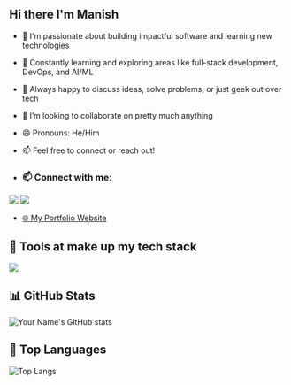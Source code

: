## Hi there I'm Manish


- 🚀 I'm passionate about building impactful software and learning new technologies
- 🧠 Constantly learning and exploring areas like full-stack development, DevOps, and AI/ML
- 💬 Always happy to discuss ideas, solve problems, or just geek out over tech
- 👯 I’m looking to collaborate on pretty much anything
- 😄 Pronouns: He/Him
- 📫 Feel free to connect or reach out!

  
- ### 📫 Connect with me:
[![](https://skillicons.dev/icons?i=linkedin)](https://www.linkedin.com/in/manish-r-2934132b8)
[![](https://skillicons.dev/icons?i=gmail)](mailto:manish2306j@gmail.com)

- [🌐 My Portfolio Website](https://manishdev23.netlify.app/)


## 🚀 Tools at make up my tech stack
[![](https://skillicons.dev/icons?i=js,java,ts,py,flutter,firebase,aws,supabase,react,nodejs,express,mongodb,mysql,redis,jest,selenium,postman,docker,github,githubactions,html,css)](https://skillicons.dev)

## 📊 GitHub Stats
![Your Name's GitHub stats](https://github-readme-stats.vercel.app/api?username=Lonewolf230&show_icons=true&theme=radical)

## 🧠 Top Languages
![Top Langs](https://github-readme-stats.vercel.app/api/top-langs/?username=Lonewolf230&layout=compact&theme=radical)




